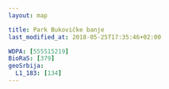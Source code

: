 ```yaml
---
layout: map

title: Park Bukovičke banje
last_modified_at: 2018-05-25T17:35:46+02:00

WDPA: [555515219]
BioRaS: [379]
geoSrbija:
  L1_183: [134]
---
```

